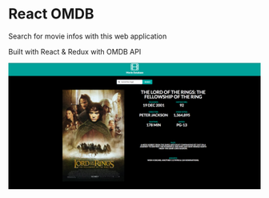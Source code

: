 # React OMDB

Search for movie infos with this web application

Built with React & Redux with OMDB API

![Alt text](/src/image/screenshot.png?raw=true "Demo Screenshot")
